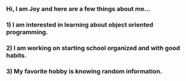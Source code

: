 ### Hi, I am Joy and here are a few things about me...
### 1) I am interested in learning about object oriented programming.
### 2) I am working on starting school organized and with good habits.
### 3) My favorite hobby is knowing random information.

<!--
**janneyj/janneyj** is a ✨ _special_ ✨ repository because its `README.md` (this file) appears on your GitHub profile.

Here are some ideas to get you started:

- What are you interested in learning? What are you working on? What's your favorite hobby?
- I am interested in learning about object oriented programming.
- I am working on starting school organized and with good habits.
- My favorite hobby is knowing random information.
-->
